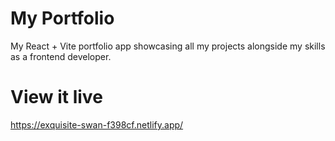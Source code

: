 # My Portfolio

My React + Vite portfolio app showcasing all my projects alongside my skills as a frontend developer.

# View it live

https://exquisite-swan-f398cf.netlify.app/
